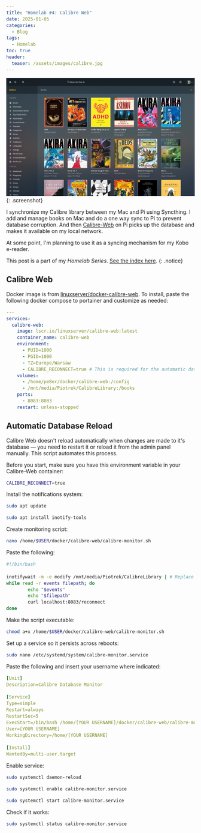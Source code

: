 ```yaml
---
title: "Homelab #4: Calibre Web"
date: 2025-01-05
categories:
  - Blog
tags:
  - Homelab
toc: true
header:
  teaser: /assets/images/calibre.jpg
---
```


![Calibre Web Screenshot](/assets/images/calibre.jpg)
{: .screenshot}

I synchronize my Calibre library between my Mac and Pi using Syncthing. I add and manage books on Mac and do a one way sync to Pi to prevent database corruption. And then [Calibre-Web](https://github.com/janeczku/calibre-web) on Pi picks up the database and makes it available on my local network.

<!--more-->

At some point, I'm planning to use it as a syncing mechanism for my Kobo e-reader.

This post is a part of my _Homelab Series_. [See the index here](/Homelab-0-Introduction).
{: .notice}

## Calibre Web

Docker image is from [linuxserver/docker-calibre-web](https://github.com/linuxserver/docker-calibre-web). To install, paste the following docker compose to portainer and customize as needed:

```yaml
---
services:
  calibre-web:
    image: lscr.io/linuxserver/calibre-web:latest
    container_name: calibre-web
    environment:
      - PUID=1000
      - PGID=1000
      - TZ=Europe/Warsaw
      - CALIBRE_RECONNECT=true # This is required for the automatic database reload script to work.
    volumes:
      - /home/pe8er/docker/calibre-web:/config
      - /mnt/media/Piotrek/CalibreLibrary:/books
    ports:
      - 8083:8083
    restart: unless-stopped
```

## Automatic Database Reload

Calibre Web doesn't reload automatically when changes are made to it's database — you need to restart it or reload it from the admin panel manually. This script automates this process.

Before you start, make sure you have this environment variable in your Calibre-Web container:

```bash
CALIBRE_RECONNECT=true
```

Install the notifications system:

```bash
sudo apt update
```

```bash
sudo apt install inotify-tools
```

Create monitoring script:

```bash
nano /home/$USER/docker/calibre-web/calibre-monitor.sh
```

Paste the following:

```bash
#!/bin/bash

inotifywait -m -e modify /mnt/media/Piotrek/CalibreLibrary | # Replace path with folder where your metadata.db is located.
while read -r events filepath; do
        echo "$events"
        echo "$filepath"
        curl localhost:8083/reconnect
done
```

Make the script executable:

```bash
chmod a+x /home/$USER/docker/calibre-web/calibre-monitor.sh
```

Set up a service so it persists across reboots:

```bash
sudo nano /etc/systemd/system/calibre-monitor.service
```

Paste the following and insert your username where indicated:

```yaml
[Unit]
Description=Calibre Database Monitor

[Service]
Type=simple
Restart=always
RestartSec=5
ExecStart=/bin/bash /home/[YOUR USERNAME]/docker/calibre-web/calibre-monitor.sh
User=[YOUR USERNAME]
WorkingDirectory=/home/[YOUR USERNAME]

[Install]
WantedBy=multi-user.target
```


Enable service:

```bash
sudo systemctl daemon-reload
```

```bash
sudo systemctl enable calibre-monitor.service
```

```bash
sudo systemctl start calibre-monitor.service
```

Check if it works:

```bash
sudo systemctl status calibre-monitor.service
```